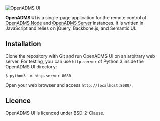 ![OpenADMS UI](https://www.dabamos.de/github/openadms.png)

**OpenADMS UI** is a single-page application for the remote control of
[OpenADMS Node](https://github.com/dabamos/openadms-node/) and
[OpenADMS Server](https://github.com/dabamos/openadms-server/)
instances. It is written in JavaScript and relies on jQuery, Backbone.js,
and Semantic UI.

## Installation
Clone the repository with Git and run OpenADMS UI on an arbitrary web server.
For testing, you can use ``http.server`` of Python 3 inside the OpenADMS UI
directory:
```
$ python3 -m http.server 8080
```
Open your web browser and access ``http://localhost:8080/``.

## Licence
OpenADMS UI is licenced under BSD-2-Clause.